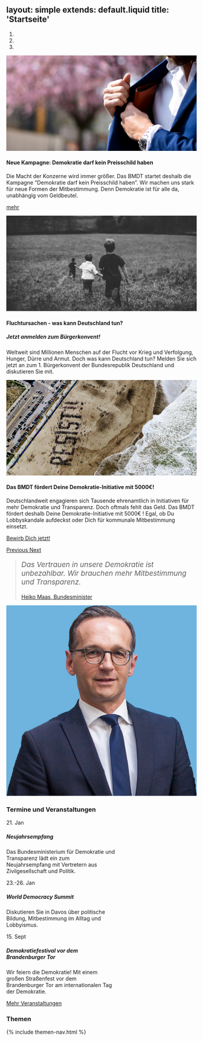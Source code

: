 layout: simple
extends: default.liquid
title: 'Startseite'
---

<div class="bg-primary">
  <div class="container">
    <div id="carouselExampleIndicators" class="carousel slide" data-ride="carousel">
      <ol class="carousel-indicators">
        <li data-target="#carouselExampleIndicators" data-slide-to="0" class="active"></li>
        <li data-target="#carouselExampleIndicators" data-slide-to="1"></li>
        <li data-target="#carouselExampleIndicators" data-slide-to="2"></li>
      </ol>
      <div class="carousel-inner">
        <div class="carousel-item active">
          <img class="d-block w-100" src="/assets/images/kampagnen/preisschild.jpg" alt="Ein Mann zückt ein Umschlag aus der Innentasche seines Anzugs.">
            <div class="carousel-caption d-none p-3 mb-5 bg-dark text-light d-md-block text-left" style="right: 55%;">
              <h4 class="mb-3">Neue Kampagne: Demokratie darf kein Preisschild haben</h4>
              <p>Die Macht der Konzerne wird immer größer. Das BMDT startet deshalb die Kampagne “Demokratie darf kein Preisschild haben”. Wir machen uns stark für neue Formen der Mitbestimmung. Denn Demokratie ist für alle da, unabhängig vom Geldbeutel.</p>
              <p class="text-right"><a class="btn btn-outline-light" href="">mehr</a></p>
            </div>
        </div>
        <div class="carousel-item">
          <img class="d-block w-100" src="/assets/images/kampagnen/kinder-im-feld.jpg" alt="Ein Schwarz-weiß Photo, das zeigt wie Kinder auf einem Feld davon laufen.">
            <div class="carousel-caption d-none p-3 mb-5 bg-light text-dark d-md-block text-left" style="bottom: auto; top: 40px;">
              <h4 class="mb-3">Fluchtursachen - was kann Deutschland tun?</h4>
              <h5>Jetzt anmelden zum Bürgerkonvent!</h5>
              <p>Weltweit sind Millionen Menschen auf der Flucht vor Krieg und Verfolgung, Hunger, Dürre und Armut. Doch was kann Deutschland tun? Melden Sie sich jetzt an zum 1. Bürgerkonvent der Bundesrepublik Deutschland und diskutieren Sie mit.</p>
            </div>
        </div>
        <div class="carousel-item">
          <img class="d-block w-100" src="/assets/images/kampagnen/resist.jpg" alt="Ein Photo aus der Vogelperspektive auf dem Menschen auf einem Strand das Wort 'Resist' formen.">
            <div class="carousel-caption d-none p-3 mb-5 bg-light text-dark d-md-block text-left" style="left: 55%;">
              <h4 class="mb-3">Das BMDT fördert Deine Demokratie-Initiative mit 5000€!</h4>
              <p>Deutschlandweit engagieren sich Tausende ehrenamtlich in Initiativen für mehr Demokratie und Transparenz. Doch oftmals fehlt das Geld. Das BMDT fördert deshalb Deine Demokratie-Initiative mit 5000€ ! Egal, ob Du Lobbyskandale aufdeckst oder Dich für kommunale Mitbestimmung einsetzt.</p>
              <p class="text-center"><a href="#" class="btn btn-outline-primary">Bewirb Dich jetzt!</a></p>
            </div>
        </div>
      </div>
      <a class="carousel-control-prev" href="#carouselExampleIndicators" role="button" data-slide="prev">
        <span class="carousel-control-prev-icon" aria-hidden="true"></span>
        <span class="sr-only">Previous</span>
      </a>
      <a class="carousel-control-next" href="#carouselExampleIndicators" role="button" data-slide="next">
        <span class="carousel-control-next-icon" aria-hidden="true"></span>
        <span class="sr-only">Next</span>
      </a>
    </div>
    </div>
</div>

<div class="container">
  <div class="media">
    <div class="align-self-center media-body">
      <blockquote class="blockquote text-center"><p style="font-size: 1.35em; font-style: italic;">Das Vertrauen in unsere Demokratie ist unbezahlbar. Wir brauchen mehr Mitbestimmung und Transparenz.
      </p>
        <footer class="blockquote-footer text-right"><a href="">Heiko Maas, Bundesminister</a></footer>
    </blockquote>
    </div>
      <img class="m-5 align-self-center w-25 rounded-circle" src="/assets/images/heiko-maas.jpg" alt="Photo zeigt Heiko Maas." />
  </div>
</div>

<div class="bg-light my-5 py-5">
  <div class="container">
    <h3 class="mb-4 row">Termine und Veranstaltungen</h3>
    <div class="row">
      <div class="col">
          <div class="card border-light mb-3" style="max-width: 18rem;">
            <div class="card-header">21. Jan</div>
            <div class="card-body">
              <h5 class="card-title">Neujahrsempfang</h5>
              <p class="card-text">Das Bundesministerium für Demokratie und Transparenz lädt ein zum Neujahrsempfang mit Vertretern aus Zivilgesellschaft und Politik.</p>
            </div>
          </div>
      </div>
      <div class="col">
          <div class="card border-light mb-3" style="max-width: 18rem;">
            <div class="card-header">23.-26. Jan</div>
            <div class="card-body">
              <h5 class="card-title">World Democracy Summit</h5>
              <p class="card-text">Diskutieren Sie in Davos über politische Bildung, Mitbestimmung im Alltag und Lobbyismus.</p>
            </div>
          </div>
      </div>
      <div class="col">
          <div class="card border-light mb-3" style="max-width: 18rem;">
            <div class="card-header">15. Sept</div>
            <div class="card-body">
              <h5 class="card-title">Demokratiefestival vor dem Brandenburger Tor</h5>
              <p class="card-text">Wir feiern die Demokratie! Mit einem großen Straßenfest vor dem Brandenburger Tor am internationalen Tag der Demokratie. </p>
            </div>
          </div>
      </div>
    </div>
    <p class="text-right">
        <a href="/service/veranstaltungen/" class="btn btn-outline-primary">Mehr Veranstaltungen</a>
    </p>
  </div>
</div>
<div class="container">
  <h3>Themen</h3>
  {% include themen-nav.html %}
</div>